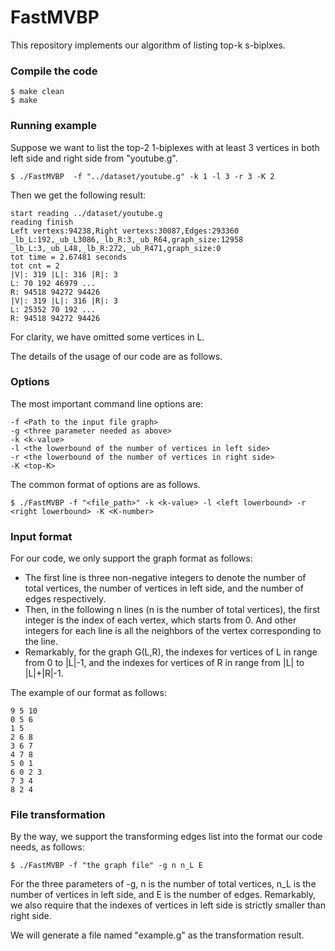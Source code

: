# **FastMVBP**

This repository implements  our algorithm of listing top-k s-biplxes.

### Compile the code

```
$ make clean
$ make
```

### Running example

Suppose we want to list the top-2 1-biplexes with at least 3 vertices in both left side and right side from "youtube.g".

```
$ ./FastMVBP  -f "../dataset/youtube.g" -k 1 -l 3 -r 3 -K 2
```

Then we get the following result:

```
start reading ../dataset/youtube.g
reading finish
Left vertexs:94238,Right vertexs:30087,Edges:293360
_lb_L:192,_ub_L3086,_lb_R:3,_ub_R64,graph_size:12958
_lb_L:3,_ub_L48,_lb_R:272,_ub_R471,graph_size:0
tot time = 2.67481 seconds
tot cnt = 2
|V|: 319 |L|: 316 |R|: 3
L: 70 192 46979 ...
R: 94518 94272 94426 
|V|: 319 |L|: 316 |R|: 3
L: 25352 70 192 ...
R: 94518 94272 94426 
```

For clarity, we have omitted some vertices in L.

The details of the usage of our code are as follows.

### Options

The most important command line options are:

```
-f <Path to the input file graph>
-g <three parameter needed as above>
-k <k-value>
-l <the lowerbound of the number of vertices in left side>
-r <the lowerbound of the number of vertices in right side>
-K <top-K>
```

The common format of options are as follows.

```
$ ./FastMVBP -f "<file_path>" -k <k-value> -l <left lowerbound> -r <right lowerbound> -K <K-number>
```

### Input format

For our code, we only support the graph format as follows:

- The first line is three non-negative integers to denote the number of total vertices, the number of  vertices in left side, and the number of edges respectively.
- Then, in the following n lines (n is the number of total vertices), the first integer is the index of each vertex, which starts from 0. And other integers for each line is all the neighbors of the  vertex corresponding to the line.
- Remarkably, for the graph G(L,R), the indexes for vertices of L in range from 0 to |L|-1, and the indexes for vertices of R in range from |L| to |L|+|R|-1.

The example of our format as follows:

```
9 5 10
0 5 6
1 5
2 6 8
3 6 7
4 7 8
5 0 1
6 0 2 3
7 3 4
8 2 4
```

### File transformation

By the way, we support the transforming edges list into the format our code needs, as follows:

```
$ ./FastMVBP -f "the graph file" -g n n_L E
```

For the three parameters of -g, n is the number of total vertices, n_L is the number of vertices in left side, and E is the number of edges. Remarkably, we also require that the indexes of vertices in left side is strictly smaller than right side.

We will generate a file named "example.g" as the transformation result.
